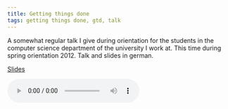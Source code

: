 ```yaml
---
title: Getting things done
tags: getting things done, gtd, talk
---
```


A somewhat regular talk I give during orientation for the students in the computer science department of the university I work at. This time during spring orientation 2012. Talk and slides in german. 

<!--more-->

[Slides](/assets/documents/GTD-2012-04-11.pdf)

<audio controls="controls" src="/assets/audio/GTD-2012-04-11.mp3"></audio>

